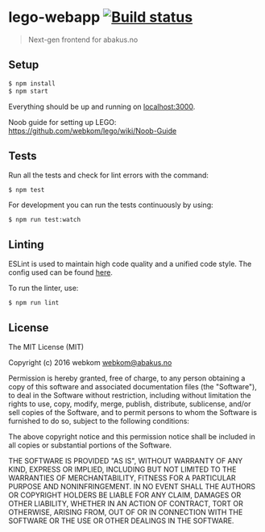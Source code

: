 # lego-webapp [![Build status](https://ci.frigg.io/badges/webkom/lego-webapp/)](https://ci.frigg.io/webkom/lego-webapp/last/)

> Next-gen frontend for abakus.no

## Setup
```bash
$ npm install
$ npm start
```

Everything should be up and running on [localhost:3000](http://localhost:3000).

Noob guide for setting up LEGO:
https://github.com/webkom/lego/wiki/Noob-Guide

## Tests
Run all the tests and check for lint errors with the command:
```
$ npm test
```

For development you can run the tests continuously by using:
```
$ npm run test:watch
```

## Linting
ESLint is used to maintain high code quality and a unified code style.
The config used can be found [here](https://github.com/webkom/eslint-config-webkom).

To run the linter, use:
```
$ npm run lint
```

## License
The MIT License (MIT)

Copyright (c) 2016 webkom <webkom@abakus.no>

Permission is hereby granted, free of charge, to any person obtaining a copy
of this software and associated documentation files (the "Software"), to deal
in the Software without restriction, including without limitation the rights
to use, copy, modify, merge, publish, distribute, sublicense, and/or sell
copies of the Software, and to permit persons to whom the Software is
furnished to do so, subject to the following conditions:

The above copyright notice and this permission notice shall be included in
all copies or substantial portions of the Software.

THE SOFTWARE IS PROVIDED "AS IS", WITHOUT WARRANTY OF ANY KIND, EXPRESS OR
IMPLIED, INCLUDING BUT NOT LIMITED TO THE WARRANTIES OF MERCHANTABILITY,
FITNESS FOR A PARTICULAR PURPOSE AND NONINFRINGEMENT. IN NO EVENT SHALL THE
AUTHORS OR COPYRIGHT HOLDERS BE LIABLE FOR ANY CLAIM, DAMAGES OR OTHER
LIABILITY, WHETHER IN AN ACTION OF CONTRACT, TORT OR OTHERWISE, ARISING FROM,
OUT OF OR IN CONNECTION WITH THE SOFTWARE OR THE USE OR OTHER DEALINGS IN
THE SOFTWARE.
